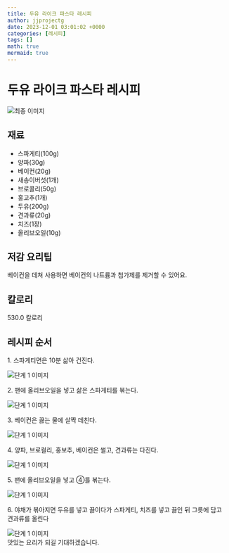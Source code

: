 ```yaml
---
title: 두유 라이크 파스타 레시피
author: jjprojectg
date: 2023-12-01 03:01:02 +0000
categories: [레시피]
tags: []
math: true
mermaid: true
---
```

<meta name="og:type" content="website"/>
<meta charset="UTF-8"/>
<div class="header">
  <h1>두유 라이크 파스타 레시피</h1>
</div>

<div class="container my-4">
  <div class="row">
    <div class="col-12 col-md-6">
      <div class="recipe-image">
        <img src="http://www.foodsafetykorea.go.kr/uploadimg/cook/10_00624_2.png" class="step-image" alt="최종 이미지"/>
      </div>
    </div>
    <div class="col-12 col-md-6">
      <div class="ingredients">
        <h2>재료</h2>
        <ul class="card">
          <li> 스파게티(100g) </li>
          <li>  양파(30g) </li>
          <li>  베이컨(20g) </li>
          <li>  새송이버섯(1개) </li>
          <li> 브로콜리(50g) </li>
          <li>  홍고추(1개) </li>
          <li>  두유(200g) </li>
          <li>  견과류(20g) </li>
          <li> 치즈(1장) </li>
          <li>  올리브오일(10g) </li>
</ul>
      </div>
    </div>
    <div class="col-12 col-md-6">
      <div class="ingredients">
        <h2>저감 요리팁</h2>
        <div class="card"> 
          <p>
            베이컨을 데쳐 사용하면 베이컨의 나트륨과 첨가제를 제거할 수 있어요.
          </p>
        </div>
      </div>
      <div class="ingredients">
        <h2>칼로리</h2>
        <div class="card"> 
          <p>
            530.0 칼로리
          </p>
        </div>
      </div>
    </div>
  </div>

  <h2 class="my-4">레시피 순서</h2>
  <div class="card recipe-card">
    <div class="card-body recipe-step">
      <p class="card-text step-description">1. 스파게티면은 10분 삶아 건진다.</p>
      <img src="http://www.foodsafetykorea.go.kr/uploadimg/cook/20_00624_1.png" alt="단계 1 이미지" class="step-image"/>
    </div>
  </div>
  <div class="card recipe-card">
    <div class="card-body recipe-step">
      <p class="card-text step-description">2. 팬에 올리브오일을 넣고 삶은
스파게티를 볶는다.</p>
      <img src="http://www.foodsafetykorea.go.kr/uploadimg/cook/20_00624_2.png" alt="단계 1 이미지" class="step-image"/>
    </div>
  </div>
  <div class="card recipe-card">
    <div class="card-body recipe-step">
      <p class="card-text step-description">3. 베이컨은 끓는 물에 살짝 데친다.</p>
      <img src="http://www.foodsafetykorea.go.kr/uploadimg/cook/20_00624_3.png" alt="단계 1 이미지" class="step-image"/>
    </div>
  </div>
  <div class="card recipe-card">
    <div class="card-body recipe-step">
      <p class="card-text step-description">4. 양파, 브로컬리, 홍보추, 베이컨은
썰고, 견과류는 다진다.</p>
      <img src="http://www.foodsafetykorea.go.kr/uploadimg/cook/20_00624_4.png" alt="단계 1 이미지" class="step-image"/>
    </div>
  </div>
  <div class="card recipe-card">
    <div class="card-body recipe-step">
      <p class="card-text step-description">5. 팬에 올리브오일을 넣고 ④를 볶는다.</p>
      <img src="http://www.foodsafetykorea.go.kr/uploadimg/cook/20_00624_5.png" alt="단계 1 이미지" class="step-image"/>
    </div>
  </div>
  <div class="card recipe-card">
    <div class="card-body recipe-step">
      <p class="card-text step-description">6. 야채가 볶아지면 두유를 넣고 끓이다가
스파게티, 치즈를 넣고 끓인 뒤 그릇에
담고 견과류를 올린다</p>
      <img src="http://www.foodsafetykorea.go.kr/uploadimg/cook/20_00624_6.png" alt="단계 1 이미지" class="step-image"/>
    </div>
  </div>

</div>
맛있는 요리가 되길 기대하겠습니다.
